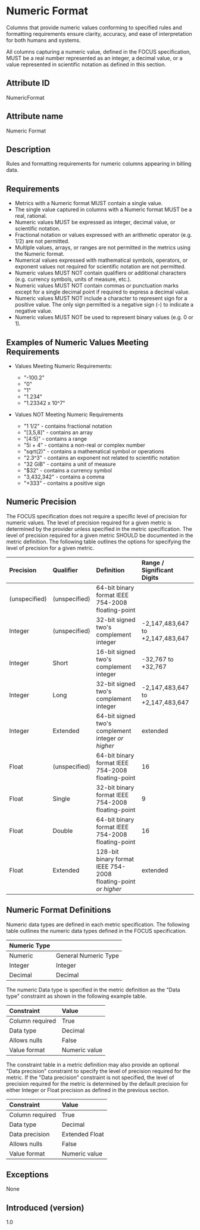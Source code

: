 # Numeric Format

Columns that provide numeric values conforming to specified rules and formatting requirements ensure clarity, accuracy, and ease of interpretation for both humans and systems.

All columns capturing a numeric value, defined in the FOCUS specification, MUST be a real number represented as an integer, a decimal value, or a value represented in scientific notation as defined in this section.

## Attribute ID

NumericFormat

## Attribute name

Numeric Format

## Description

Rules and formatting requirements for numeric columns appearing in billing data.

## Requirements

* Metrics with a Numeric format MUST contain a single value.
* The single value captured in columns with a Numeric format MUST be a real, rational.
* Numeric values MUST be expressed as integer, decimal value, or scientific notation.
* Fractional notation or values expressed with an arithmetic operator (e.g. 1/2) are not permitted.
* Multiple values, arrays, or ranges are not permitted in the metrics using the Numeric format.
* Numerical values expressed with mathematical symbols, operators, or exponent values not required for scientific notation are not permitted.
* Numeric values MUST NOT contain qualifiers or additional characters (e.g. currency symbols, units of measure, etc.).
* Numeric values MUST NOT contain commas or punctuation marks except for a single decimal point if required to express a decimal value.
* Numeric values MUST NOT include a character to represent sign for a positive value.  The only sign permitted is a negative sign (-) to indicate a negative value.
* Numeric values MUST NOT be used to represent binary values (e.g. 0 or 1).

## Examples of Numeric Values Meeting Requirements

* Values Meeting Numeric Requirements:
  * "-100.2"
  * "0"
  * "1"
  * "1.234"
  * "1.23342 x 10^7"
  
* Values NOT Meeting Numeric Requirements
  * "1 1/2" - contains fractional notation
  * "[3,5,8]" - contains an array
  * "[4:5]" - contains a range
  * "5i + 4" - contains a non-real or complex number
  * "sqrt(2)" - contains a mathematical symbol or operations
  * "2.3^3" - contains an exponent not related to scientific notation
  * "32 GiB" - contains a unit of measure
  * "$32" - contains a currency symbol
  * "3,432,342" - contains a comma
  * "+333" - contains a positive sign

## Numeric Precision

The FOCUS specification does not require a specific level of precision for numeric values.  The level of precision required for a given metric is determined by the provider unless specified in the metric specification.  The level of precision required for a given metric SHOULD be documented in the metric definition.  The following table outlines the options for specifying the level of precision for a given metric.

| Precision      | Qualifier            | Definition          | Range / Significant Digits          |
| :--------------| :------------------- | :------------------ | :-------------------- |
| (unspecified)  | (unspecified)        | 64-bit binary format IEEE 754-2008 floating-point |
| Integer        | (unspecified)        | 32-bit signed two's complement integer | -2,147,483,647 to +2,147,483,647 |
| Integer        | Short                | 16-bit signed two's complement integer | -32,767 to +32,767 |
| Integer        | Long                 | 32-bit signed two's complement integer | -2,147,483,647 to +2,147,483,647 |
| Integer        | Extended             | 64-bit signed two's complement integer *or higher* | extended |
| Float          | (unspecified)        | 64-bit binary format IEEE 754-2008 floating-point | 16 |
| Float          | Single               | 32-bit binary format IEEE 754-2008 floating-point | 9 |
| Float          | Double               | 64-bit binary format IEEE 754-2008 floating-point | 16 |
| Float          | Extended             | 128-bit binary format IEEE 754-2008 floating-point *or higher* | extended |

## Numeric Format Definitions

Numeric data types are defined in each metric specification.  The following table outlines the numeric data types defined in the FOCUS specification.

| Numeric Type    |                 |
| :-------------- | :-------------- |
| Numeric         | General Numeric Type  | Specifies any numeric value compliant with this attribute definition.  This type is used when the metric definition does not specify a more specific numeric type. |
| Integer         | Integer               | Specifies a numeric value represented by a whole number or by zero. |
| Decimal         | Decimal               | Specified a numeric value represented by a decimal number with or without scientific notation |

The numeric Data type is specified in the metric definition as the "Data type" constraint as shown in the following example table.

|    Constraint   |      Value      |
|:----------------|:----------------|
| Column required | True            |
| Data type       | Decimal         |
| Allows nulls    | False           |
| Value format    | Numeric value   |

The constraint table in a metric definition may also provide an optional "Data precision" constraint to specify the level of precision required for the metric.  If the "Data precision" constraint is not specified, the level of precision required for the metric is determined by the default precision for either Integer or Float precision as defined in the previous section.

|    Constraint   |      Value      |
|:----------------|:----------------|
| Column required | True            |
| Data type       | Decimal         |
| Data precision  | Extended Float  |
| Allows nulls    | False           |
| Value format    | Numeric value   |

## Exceptions

None

## Introduced (version)

1.0
